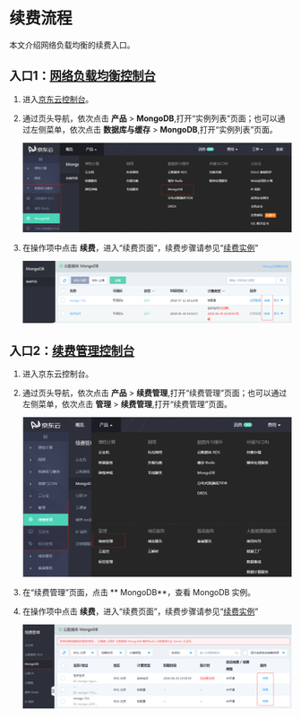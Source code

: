 # 续费流程

本文介绍网络负载均衡的续费入口。


## 入口1：[网络负载均衡控制台](https://cns-console.jdcloud.com/host/loadBalance/list)
1. 进入[京东云控制台]()。
2. 通过页头导航，依次点击 **产品** >  **MongoDB**,打开“实例列表”页面；也可以通过左侧菜单，依次点击 **数据库与缓存** > **MongoDB**,打开“实例列表”页面。

   ![](../../../../image/mongodb/mongo-039.png)


3. 在操作项中点击 **续费**，进入“续费页面”，续费步骤请参见“[续费实例](../Operation-Guide/Instance-Management/Renewal-Instructions.md)”

   ![](../../../../image/mongodb/mongo-040.png)


## 入口2：[续费管理控制台](https://renewal-console.jdcloud.com/renew/mongodb)
1. 进入京东云控制台。
2. 通过页头导航，依次点击 **产品** > **续费管理**,打开“续费管理”页面；也可以通过左侧菜单，依次点击 **管理** > **续费管理**,打开“续费管理”页面。

   ![](../../../../image/mongodb/mongo-041.png)

3. 在“续费管理”页面，点击 ** MongoDB**，查看 MongoDB 实例。
4. 在操作项中点击 **续费**，进入“续费页面”，续费步骤请参见“[续费实例](../Operation-Guide/Instance-Management/Renewal-Instructions.md)”

   ![](../../../../image/mongodb/mongo-042.png)
